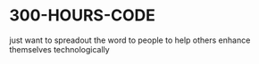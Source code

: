 # 300-HOURS-CODE
just want to spreadout the word to people to help others enhance themselves technologically
